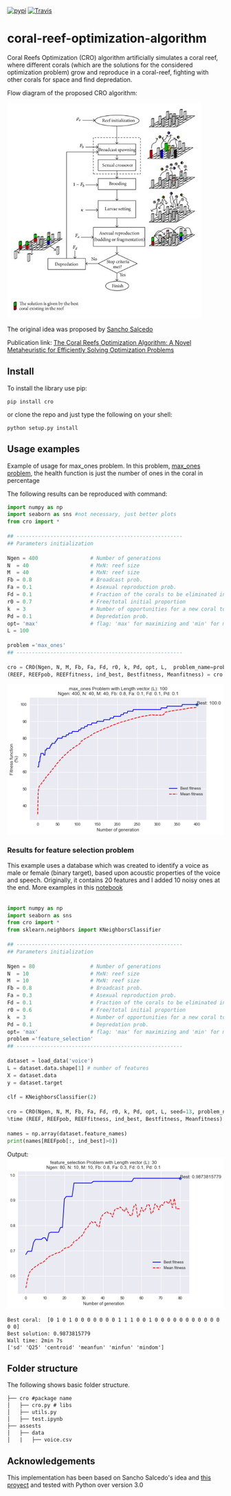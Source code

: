 [![pypi](https://img.shields.io/pypi/v/cro.svg)](https://pypi.python.org/pypi/cro)
[![Travis](https://secure.travis-ci.org/VictorPelaez/coral-reef-optimization-algorithm.png?branch=master)](http://travis-ci.org/VictorPelaez/coral-reef-optimization-algorithm)

# coral-reef-optimization-algorithm
Coral Reefs Optimization (CRO) algorithm artificially simulates a coral reef, where different corals (which are the solutions for the considered optimization problem) grow and reproduce in a coral-reef, fighting with other corals for space and find depredation.

Flow diagram of the proposed CRO algorithm:

<img src = 'cro/assets/flow_diagram_cro.png' height ='500px'>

The original idea was proposed by [Sancho Salcedo](http://agamenon.tsc.uah.es/Personales/sancho/CRO.html) 

Publication link: [The Coral Reefs Optimization Algorithm: A Novel Metaheuristic for Efficiently Solving Optimization Problems](https://www.researchgate.net/publication/264985908_The_Coral_Reefs_Optimization_Algorithm_A_Novel_Metaheuristic_for_Efficiently_Solving_Optimization_Problems)


Install
-------

To install the library use pip:

    pip install cro


or clone the repo and just type the following on your shell:

    python setup.py install

Usage examples
--------------
Example of usage for max_ones problem. In this problem, [max_ones problem](https://github.com/Oddsor/EvolAlgo/wiki/Max-One-Problem), the health function is just the number of ones in the coral in percentage

The following results can be reproduced with command:  

```python
import numpy as np
import seaborn as sns #not necessary, just better plots
from cro import *

## ------------------------------------------------------
## Parameters initialization

Ngen = 400                 # Number of generations
N  = 40                    # MxN: reef size
M  = 40                    # MxN: reef size
Fb = 0.8                   # Broadcast prob.
Fa = 0.1                   # Asexual reproduction prob.
Fd = 0.1                   # Fraction of the corals to be eliminated in the depredation operator.
r0 = 0.7                   # Free/total initial proportion
k  = 3                     # Number of opportunities for a new coral to settle in the reef
Pd = 0.1                   # Depredation prob.
opt= 'max'                 # flag: 'max' for maximizing and 'min' for minimizing
L = 100

problem ='max_ones'
## ------------------------------------------------------

cro = CRO(Ngen, N, M, Fb, Fa, Fd, r0, k, Pd, opt, L,  problem_name=problem)
(REEF, REEFpob, REEFfitness, ind_best, Bestfitness, Meanfitness) = cro.fit()
```

<img src = 'cro/assets/max_ones_results/max_ones_ngen400_n40_m40_l100_fb08.png' height = '350px'> 

### Results for feature selection problem

This example uses a database which was created to identify a voice as male or female (binary target), based upon acoustic properties of the voice and speech. Originally, it contains 20 features and I added 10 noisy ones at the end.
More examples in this [notebook](cro/test.ipynb)

```python

import numpy as np
import seaborn as sns 
from cro import *
from sklearn.neighbors import KNeighborsClassifier

## ------------------------------------------------------
## Parameters initialization

Ngen = 80                  # Number of generations
N  = 10                    # MxN: reef size
M  = 10                    # MxN: reef size
Fb = 0.8                   # Broadcast prob.
Fa = 0.3                   # Asexual reproduction prob.
Fd = 0.1                   # Fraction of the corals to be eliminated in the depredation operator.
r0 = 0.6                   # Free/total initial proportion
k  = 3                     # Number of opportunities for a new coral to settle in the reef
Pd = 0.1                   # Depredation prob.
opt= 'max'                 # flag: 'max' for maximizing and 'min' for minimizing
problem ='feature_selection'
## ------------------------------------------------------

dataset = load_data('voice')
L = dataset.data.shape[1] # number of features
X = dataset.data
y = dataset.target

clf = KNeighborsClassifier(2)

cro = CRO(Ngen, N, M, Fb, Fa, Fd, r0, k, Pd, opt, L, seed=13, problem_name=problem, metric= 'auc', verbose=True)
%time (REEF, REEFpob, REEFfitness, ind_best, Bestfitness, Meanfitness) = cro.fit(X, y, clf)

names = np.array(dataset.feature_names)
print(names[REEFpob[:, ind_best]>0])
```

Output:
<img src = 'cro/assets/max_ones_results/voice_feature_selection.png' height = '350px'> 

```
Best coral:  [0 1 0 1 0 0 0 0 0 0 0 1 1 1 0 0 1 0 0 0 0 0 0 0 0 0 0 0 0 0]
Best solution: 0.9873815779
Wall time: 2min 7s
['sd' 'Q25' 'centroid' 'meanfun' 'minfun' 'mindom']
```

## Folder structure
The following shows basic folder structure.
```
├── cro #package name
│   ├── cro.py # libs
│   ├── utils.py
│   ├── test.ipynb
├── assests
│   ├── data
│   |   ├── voice.csv

```

## Acknowledgements
This implementation has been based on Sancho Salcedo's idea and [this proyect](http://agamenon.tsc.uah.es/Personales/sancho/CRO.html) and tested with Python over version 3.0
